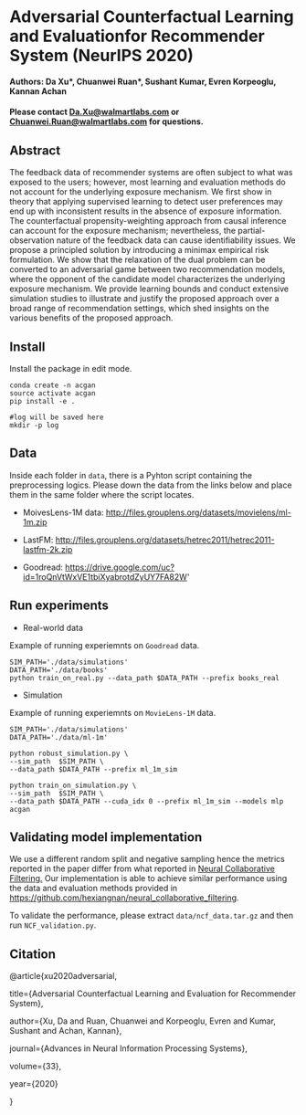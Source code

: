 # Adversarial Counterfactual Learning and Evaluationfor Recommender System (NeurIPS 2020)
<!--#### -->
#### Authors: Da Xu*, Chuanwei Ruan*, Sushant Kumar, Evren Korpeoglu,  Kannan Achan
#### Please contact Da.Xu@walmartlabs.com or Chuanwei.Ruan@walmartlabs.com for questions.

## Abstract 

The feedback data of recommender systems are often subject to what was exposed to the users; however, most learning and evaluation methods do not account for the underlying exposure mechanism. We first show in theory that applying supervised learning to detect user preferences may end up with inconsistent results in the absence of exposure information. The counterfactual propensity-weighting approach from causal inference can account for the exposure mechanism; nevertheless, the partial-observation nature of the feedback data can cause identifiability issues. We propose a principled solution by introducing a minimax empirical risk formulation. We show that the relaxation of the dual problem can be converted to an adversarial game between two recommendation models, where the opponent of the candidate model characterizes the underlying exposure mechanism. We provide learning bounds and conduct extensive simulation studies to illustrate and justify the proposed approach over a broad range of recommendation settings, which shed insights on the various benefits of the proposed approach.

## Install

Install the package in edit mode.
```{bash}
conda create -n acgan
source activate acgan
pip install -e .

#log will be saved here
mkdir -p log
```

## Data

Inside each folder in `data`, there is a Pyhton script containing the preprocessing logics. Please down the data from the links below and place them in the same folder where the script locates.

* MoivesLens-1M data: http://files.grouplens.org/datasets/movielens/ml-1m.zip

* LastFM: http://files.grouplens.org/datasets/hetrec2011/hetrec2011-lastfm-2k.zip

* Goodread: https://drive.google.com/uc?id=1roQnVtWxVE1tbiXyabrotdZyUY7FA82W'


## Run experiments

* Real-world data

Example of running experiemnts on `Goodread` data.

```{bash}
SIM_PATH='./data/simulations'
DATA_PATH='./data/books'
python train_on_real.py --data_path $DATA_PATH --prefix books_real
```

* Simulation

Example of running experiemnts on `MovieLens-1M` data.

```{bash}
SIM_PATH='./data/simulations'
DATA_PATH='./data/ml-1m'

python robust_simulation.py \
--sim_path  $SIM_PATH \
--data_path $DATA_PATH --prefix ml_1m_sim

python train_on_simulation.py \
--sim_path  $SIM_PATH \
--data_path $DATA_PATH --cuda_idx 0 --prefix ml_1m_sim --models mlp acgan

```

## Validating model implementation

We use a different random split and negative sampling hence the metrics reported in the paper differ from what reported in [Neural Collaborative Filtering.](http://dl.acm.org/citation.cfm?id=3052569) Our implementation is able to achieve similar performance using the data and evaluation methods provided in https://github.com/hexiangnan/neural_collaborative_filtering. 

To validate the performance, please extract `data/ncf_data.tar.gz` and then run `NCF_validation.py`.

## Citation
@article{xu2020adversarial,

  title={Adversarial Counterfactual Learning and Evaluation for Recommender System},
  
  author={Xu, Da and Ruan, Chuanwei and Korpeoglu, Evren and Kumar, Sushant and Achan, Kannan},
  
  journal={Advances in Neural Information Processing Systems},
  
  volume={33},
  
  year={2020}
  
}
